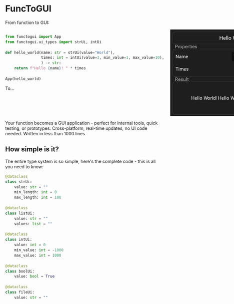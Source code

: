 # FuncToGUI

From function to GUI:

<div style="display: flex; gap: 20px;">
<div>

```python
from functogui import App
from functogui.ui_types import strUi, intUi

def hello_world(name: str = strUi(value="World"),
                times: int = intUi(value=3, min_value=1, max_value=10),
                ) -> str:
    return f"Hello {name}! " * times

App(hello_world)
```
To...

</div>
<img src="screen.png" alt="GUI Result" width="393" height="277">
</div>

Your function becomes a GUI application - perfect for internal tools, quick testing, or prototypes. Cross-platform, real-time updates, no UI code needed. Written in less than 1000 lines.


##  How simple is it?
The entire type system is so simple, here's the complete code - this is all you need to know:

```python
@dataclass
class strUi:
    value: str = ""
    min_length: int = 0
    max_length: int = 100

@dataclass
class listUi:
    value: str = ""
    values: list = ""

@dataclass
class intUi:
    value: int = 0
    min_value: int = -1000
    max_value: int = 1000

@dataclass
class boolUi:
    value: bool = True

@dataclass
class fileUi:
    value: str = ""
```
